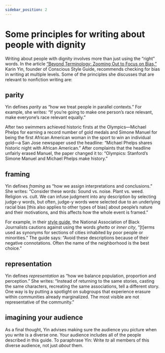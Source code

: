 ```yaml
---
sidebar_position: 2
---
```


# Some principles for writing about people with dignity

Writing about people with dignity involves more than just using the “right” words. In the article [“Beyond Terminology: Zooming Out to Focus on Bias,”](https://consciousstyleguide.com/beyond-terminology-zooming-focus-bias/) Karin Yin, founder of Conscious Style Guide, recommends checking for bias in writing at multiple levels. Some of the principles she discusses that are relevant to nonfiction writing are:


## parity

Yin defines *parity* as “how we treat people in parallel contexts.” For example, she writes: “If you’re going to make one person’s race relevant, make everyone’s race relevant equally.”
 
After two swimmers achieved historic firsts at the Olympics&mdash;Michael Phelps for earning a record number of gold medals and Simone Manuel for being the first African American woman in the sport to win an individual gold&mdash;a San Jose newspaper used the headline: “Michael Phelps shares historic night with African American.” After complaints that the headline unfairly erased Manuel, the paper changed it to: “Olympics: Stanford’s Simone Manuel and Michael Phelps make history.”


## framing

Yin defines *framing* as “how we assign interpretations and conclusions.” She writes: “Consider these words: Sound vs. noise. Plant vs. weed. Religion vs. cult. We can infuse judgment into any description by selecting judge-y words, but often, judge-y words were selected due to an underlying racial bias [this also applies to other types of bias] about people’s nature and their motivations, and this affects how the whole event is framed.”

For example, in their [style guide](https://www.nabj.org/page/styleguide), the National Association of Black Journalists cautions against using the words *ghetto* or *inner city*, “[t]erms used as synonyms for sections of cities inhabited by poor people or minorities.” The guide says: “Avoid these descriptions because of their negative connotations. Often the name of the neighborhood is the best choice.”


## representation

Yin defines *representation* as “how we balance population, proportion and perception.” She writes: “Instead of returning to the same stories, casting the same characters, recreating the same associations, tell a different story. One way is by putting a spotlight on subgroups that experience erasure within communities already marginalized. The most visible are not representative of the community.”


## imagining your audience

As a final thought, Yin advises making sure the audience you picture when you write is a diverse one. Your audience includes all of the people described in this guide. To paraphrase Yin: Write *to* all members of this diverse audience, not just *about* them.



